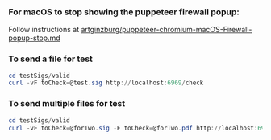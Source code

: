 ### For macOS to stop showing the puppeteer firewall popup:

Follow instructions at [artginzburg/puppeteer-chromium-macOS-Firewall-popup-stop.md](https://gist.github.com/artginzburg/3b8aa0a8d394b12d7326ee761eddfc2f)

### To send a file for test

```powershell
cd testSigs/valid
curl -vF toCheck=@test.sig http://localhost:6969/check
```

### To send multiple files for test

```powershell
cd testSigs/valid
curl -vF toCheck=@forTwo.sig -F toCheck=@forTwo.pdf http://localhost:6969/check
```
